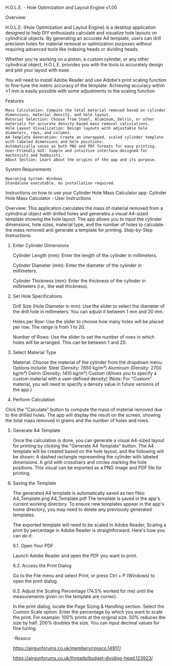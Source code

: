 H.O.L.E. - Hole Optimization and Layout Engine v1.00

Overview

H.O.L.E. (Hole Optimization and Layout Engine) is a desktop application designed to help DIY enthusiasts calculate and visualize hole layouts on cylindrical objects. By generating an accurate A4 template, users can drill precision holes for material removal or optimization purposes without requiring advanced tools like indexing heads or dividing heads.

Whether you're working on a piston, a custom cylinder, or any other cylindrical object, H.O.L.E. provides you with the tools to accurately design and plot your layout with ease.

You will need to install Adobe Reader and use Adobe's print scaling function to fine-tune the metric accuracy of the template. Achieving accuracy within ±1 mm is easily possible with some adjustments to the scaling function.

Features

    Mass Calculation: Compute the total material removed based on cylinder dimensions, material density, and hole layout.
    Material Selection: Choose from Steel, Aluminum, Delrin, or other materials for accurate density-based mass removal calculations.
    Hole Layout Visualization: Design layouts with adjustable hole diameters, rows, and columns.
    A4 Template Generation: Create an unwrapped, scaled cylinder template with labeled dimensions and hole positions:
    Automatically saves as both PNG and PDF formats for easy printing.
    User-Friendly GUI: Simple and intuitive interface designed for machinists and hobbyists.
    About Section: Learn about the origins of the app and its purpose.

System Requirements

    Operating System: Windows
    Standalone executable, no installation required.

    
Instructions on how to use your Cylinder Hole Mass Calculator app:
Cylinder Hole Mass Calculator - User Instructions

Overview:
This application calculates the mass of material removed from a cylindrical object with drilled holes and generates a visual A4-sized template showing the hole layout. The app allows you to input the cylinder dimensions, hole sizes, material type, and the number of holes to calculate the mass removed and generate a template for printing.
Step-by-Step Instructions:

1. Enter Cylinder Dimensions

    Cylinder Length (mm):
    Enter the length of the cylinder in millimeters.

    Cylinder Diameter (mm):
    Enter the diameter of the cylinder in millimeters.

    Cylinder Thickness (mm):
    Enter the thickness of the cylinder in millimeters (i.e., the wall thickness).

2. Set Hole Specifications

    Drill Size (Hole Diameter in mm):
    Use the slider to select the diameter of the drill hole in millimeters. You can adjust it between 1 mm and 20 mm.

    Holes per Row:
    Use the slider to choose how many holes will be placed per row. The range is from 1 to 20.

    Number of Rows:
    Use the slider to set the number of rows in which holes will be arranged. This can be between 1 and 20.

3. Select Material Type

    Material: Choose the material of the cylinder from the dropdown menu. Options include:
        Steel (Density: 7850 kg/m³)
        Aluminum (Density: 2700 kg/m³)
        Delrin (Density: 1410 kg/m³)
        Custom (Allows you to specify a custom material with a user-defined density)
        (Note: For "Custom" material, you will need to specify a density value in future versions of the app.)

4. Perform Calculation

Click the "Calculate" button to compute the mass of material removed due to the drilled holes. The app will display the result on the screen, showing the total mass removed in grams and the number of holes and rows.

5. Generate A4 Template

    Once the calculation is done, you can generate a visual A4-sized layout for printing by clicking the "Generate A4 Template" button.
        The A4 template will be created based on the hole layout, and the following will be shown:
        A dashed rectangle representing the cylinder with labeled dimensions.
        A grid with crosshairs and circles marking the hole positions.
        This visual can be exported as a PNG image and PDF file for printing.

6. Saving the Template

    The generated A4 template is automatically saved as two files:
        A4_Template.png
        A4_Template.pdf
        The template is saved in the app's current working directory. To ensure new templates appear in the app's home directory, you may need to delete any previously generated templates.

   The exported template will need to be scaled in Adobe Reader, Scaling a print by percentage in Adobe Reader is straightforward. Here's how you can do it:
    
    6.1. Open Your PDF

    Launch Adobe Reader and open the PDF you want to print.

    6.2. Access the Print Dialog

    Go to the File menu and select Print, or press Ctrl + P (Windows) to open the print dialog.

    6.3. Adjust the Scaling Percentage (74.5% worked for me) until the measurements given on the template are correct.

    In the print dialog, locate the Page Sizing & Handling section.
    Select the Custom Scale option.
    Enter the percentage by which you want to scale the print. For example:
        100% prints at the original size.
        50% reduces the size by half.
        200% doubles the size.
        You can input decimal values for fine tuning.

   -Rossco

   https://airgunforums.co.uk/members/rossco.14917/

   https://airgunforums.co.uk/threads/budget-dividing-head.123923/
